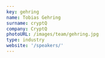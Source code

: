 ```yaml
---
key: gehring
name: Tobias Gehring
surname: cryptQ
company: CryptQ
photoURL: /images/team/gehring.jpg
type: industry
website: '/speakers/'
---
```

